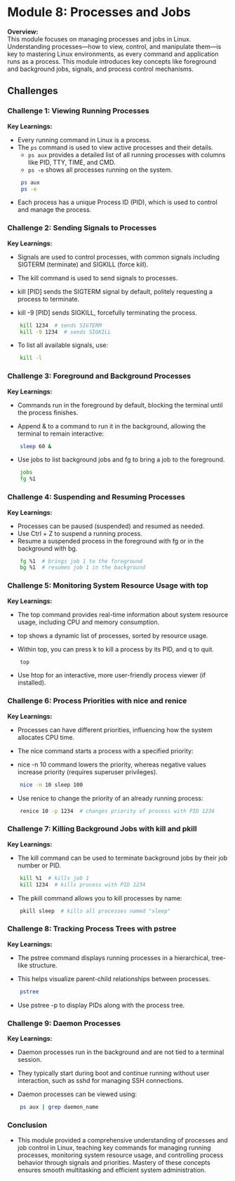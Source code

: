 # Module 8: Processes and Jobs

**Overview:**  
This module focuses on managing processes and jobs in Linux. Understanding processes—how to view, control, and manipulate them—is key to mastering Linux environments, as every command and application runs as a process. This module introduces key concepts like foreground and background jobs, signals, and process control mechanisms.

## Challenges

### Challenge 1: Viewing Running Processes
**Key Learnings:**
- Every running command in Linux is a process.
- The `ps` command is used to view active processes and their details.
  - `ps aux` provides a detailed list of all running processes with columns like PID, TTY, TIME, and CMD.
  - `ps -e` shows all processes running on the system.
  ```bash
   ps aux
   ps -e
  ```
- Each process has a unique Process ID (PID), which is used to control and manage the process.

### Challenge 2: Sending Signals to Processes
**Key Learnings:**
- Signals are used to control processes, with common signals including SIGTERM (terminate) and SIGKILL (force kill).

- The kill command is used to send signals to processes.

- kill [PID] sends the SIGTERM signal by default, politely requesting a process to terminate.
- kill -9 [PID] sends SIGKILL, forcefully terminating the process.
``` bash
    kill 1234  # sends SIGTERM
    kill -9 1234  # sends SIGKILL
```
- To list all available signals, use:
``` bash
    kill -l
```
### Challenge 3: Foreground and Background Processes
**Key Learnings:**

- Commands run in the foreground by default, blocking the terminal until the process finishes.

- Append & to a command to run it in the background, allowing the terminal to remain interactive:
``` bash
    sleep 60 &
```
- Use jobs to list background jobs and fg to bring a job to the foreground.
``` bash 
    jobs
    fg %1
```
### Challenge 4: Suspending and Resuming Processes
**Key Learnings:**

- Processes can be paused (suspended) and resumed as needed.
- Use Ctrl + Z to suspend a running process.
- Resume a suspended process in the foreground with fg or in the background with bg.
``` bash
    fg %1  # brings job 1 to the foreground
    bg %1  # resumes job 1 in the background
```
### Challenge 5: Monitoring System Resource Usage with top
**Key Learnings:**

- The top command provides real-time information about system resource usage, including CPU and memory consumption.

- top shows a dynamic list of processes, sorted by resource usage.
- Within top, you can press k to kill a process by its PID, and q to quit.
``` bash
    top
```
- Use htop for an interactive, more user-friendly process viewer (if installed).

### Challenge 6: Process Priorities with nice and renice
**Key Learnings:**

- Processes can have different priorities, influencing how the system allocates CPU time.

- The nice command starts a process with a specified priority:

- nice -n 10 command lowers the priority, whereas negative values increase priority (requires superuser privileges).
``` bash
    nice -n 10 sleep 100
```
- Use renice to change the priority of an already running process:

```bash
    renice 10 -p 1234  # changes priority of process with PID 1234
```
### Challenge 7: Killing Background Jobs with kill and pkill
**Key Learnings:**

- The kill command can be used to terminate background jobs by their job number or PID.
``` bash
    kill %1  # kills job 1
    kill 1234  # kills process with PID 1234
```
- The pkill command allows you to kill processes by name:
``` bash 
    pkill sleep  # kills all processes named "sleep"
```
### Challenge 8: Tracking Process Trees with pstree
**Key Learnings:**

- The pstree command displays running processes in a hierarchical, tree-like structure.

- This helps visualize parent-child relationships between processes.
``` bash
    pstree
```
- Use pstree -p to display PIDs along with the process tree.

### Challenge 9: Daemon Processes
**Key Learnings:**

- Daemon processes run in the background and are not tied to a terminal session.

- They typically start during boot and continue running without user interaction, such as sshd for managing SSH connections.

- Daemon processes can be viewed using:
``` bash 
    ps aux | grep daemon_name
``` 
### Conclusion
- This module provided a comprehensive understanding of processes and job control in Linux, teaching key commands for managing running processes, monitoring system resource usage, and controlling process behavior through signals and priorities. Mastery of these concepts ensures smooth multitasking and efficient system administration.
